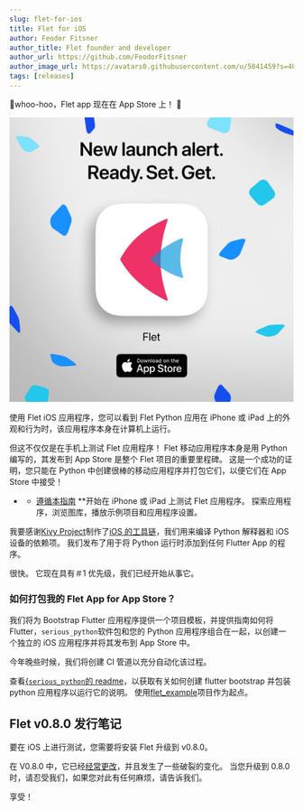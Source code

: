 ```yaml
---
slug: flet-for-ios
title: Flet for iOS
author: Feodor Fitsner
author_title: Flet founder and developer
author_url: https://github.com/FeodorFitsner
author_image_url: https://avatars0.githubusercontent.com/u/5041459?s=400&v=4
tags: [releases]
---
```


🎉whoo-hoo，Flet app 现在在 App Store 上！ 🎉

<a href="https://apps.apple.com/app/flet/id1624979699" target="_blank"><img src="/img/blog/ios/flet-1080x1080.png" className="screenshot-50 screenshot-rounded"/></a>

使用 Flet iOS 应用程序，您可以看到 Flet Python 应用在 iPhone 或 iPad 上的外观和行为时，该应用程序本身在计算机上运行。

但这不仅仅是在手机上测试 Flet 应用程序！ Flet 移动应用程序本身是用 Python 编写的，其发布到 App Store 是整个 Flet 项目的重要里程碑。 这是一个成功的证明，您只能在 Python 中创建很棒的移动应用程序并打包它们，以便它们在 App Store 中接受！

- - [遵循本指南](/docs/guides/python/testing-on-ios) \*\*开始在 iPhone 或 iPad 上测试 Flet 应用程序。 探索应用程序，浏览图库，播放示例项目和应用程序设置。

我要感谢[Kivy Project](https://kivy.org/)制作了[iOS 的工具链](https://github.com/kivy/kivy-ios)，我们用来编译 Python 解释器和 iOS 设备的依赖项。 我们发布了用于将 Python 运行时添加到任何 Flutter App 的程序。

很快。 它现在具有＃1 优先级，我们已经开始从事它。

### 如何打包我的 Flet App for App Store？

我们将为 Bootstrap Flutter 应用程序提供一个项目模板，并提供指南如何将 Flutter，`serious_python`软件包和您的 Python 应用程序组合在一起，以创建一个独立的 iOS 应用程序并将其发布到 App Store 中。

今年晚些时候，我们将创建 CI 管道以充分自动化该过程。

查看[{`serious_python`的 readme](https://github.com/flet-dev/serious-python#usage)，以获取有关如何创建 flutter bootstrap 并包装 python 应用程序以运行它的说明。 使用[flet_example](https://github.com/flet-dev/serious-python/tree/main/example/flet_example)项目作为起点。

## Flet v0.8.0 发行笔记

要在 iOS 上进行测试，您需要将安装 Flet 升级到 v0.8.0。

在 V0.8.0 中，它已经[经常更改](https://github.com/flet-dev/flet/blob/main/CHANGELOG.md#080)，并且发生了一些破裂的变化。 当您升级到 0.8.0 时，请忍受我们，如果您对此有任何麻烦，请告诉我们。

享受！
